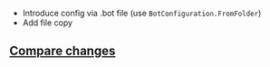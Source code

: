 
- Introduce config via .bot file (use `BotConfiguration.FromFolder`)
- Add file copy

## [Compare changes](https://github.com/maxnorth/bot-framework-tour/compare/step-01-minimal-bot...step-02-bot-config)